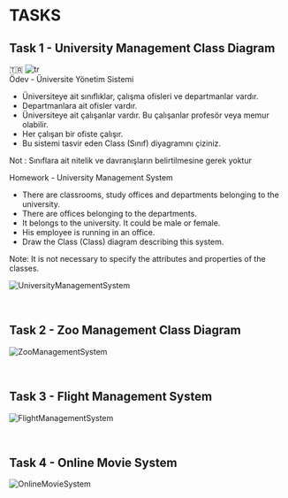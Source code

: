 # TASKS


## Task 1 - University Management Class Diagram

:tr: ![tr](https://cdn.icon-icons.com/icons2/107/PNG/512/turkey_flag_flags_18075.png) <br />
Ödev - Üniversite Yönetim Sistemi
- Üniversiteye ait sınıflıklar, çalışma ofisleri ve departmanlar vardır.
- Departmanlara ait ofisler vardır.
- Üniversiteye ait çalışanlar vardır. Bu çalışanlar profesör veya memur olabilir.
- Her çalışan bir ofiste çalışır.
- Bu sistemi tasvir eden Class (Sınıf) diyagramını çiziniz.

Not : Sınıflara ait nitelik ve davranışların belirtilmesine gerek yoktur


Homework - University Management System
- There are classrooms, study offices and departments belonging to the university.
- There are offices belonging to the departments.
- It belongs to the university. It could be male or female.
- His employee is running in an office.
- Draw the Class (Class) diagram describing this system.

Note: It is not necessary to specify the attributes and properties of the classes.

![UniversityManagementSystem](https://github.com/b-tekinli/PatikaDev-Task/blob/main/ClassDiagram/UniversityManagementSystem/UniversityManagementSystemClassDiagram.png)

<br />

## Task 2 - Zoo Management Class Diagram

![ZooManagementSystem](https://github.com/b-tekinli/PatikaDev-Task/blob/main/ClassDiagram/ZooManagement/ZooManagementClassDiagram.png)

<br />

## Task 3 - Flight Management System

![FlightManagementSystem](https://github.com/b-tekinli/PatikaDev-Task/blob/main/ClassDiagram/FlightManagementSystem/FlightManagementSystemClassDiagram.png)

<br />

## Task 4 - Online Movie System
![OnlineMovieSystem](https://github.com/b-tekinli/PatikaDev-Task/blob/main/ClassDiagram/OnlineMovieSystem/OnlineMovieSystemClassDiagram.png)


